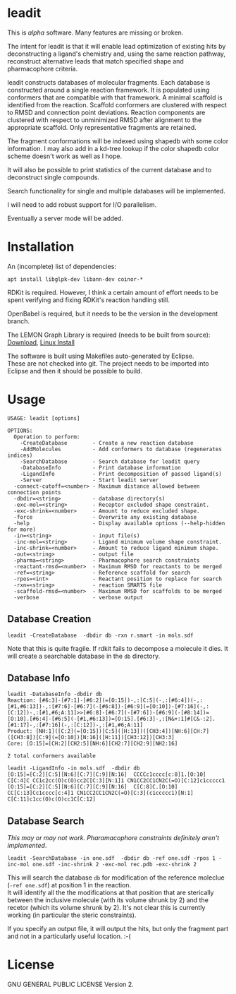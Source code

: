 leadit
=========

This is *alpha* software. Many features are missing or broken.

The intent for leadit is that it will enable lead optimization of existing
hits by deconstructing a ligand's chemistry and, using the same reaction pathway,
reconstruct alternative leads that match specified shape and pharmacophore criteria.

leadit constructs databases of molecular fragments.  Each database is
constructed around a single reaction framework.  It is populated using
conformers that are compatible with that framework.  A minimal scaffold is
identified from the reaction.  Scaffold conformers are clustered with respect
to RMSD and connection point deviations.  Reaction components are clustered
with respect to unminimized RMSD after alignment to the appropriate scaffold.
 Only representative fragments are retained.

The fragment conformations will be indexed using shapedb with some color
 information.  I may also add in a kd-tree lookup if the color shapedb color
 scheme doesn't work as well as I hope.

 It will also be possible to print statistics of the current database
 and to deconstruct single compounds.
 
 Search functionality for single and multiple databases will be implemented.
 
  I will need to add robust support for I/O parallelism.
 
  Eventually a server mode will be added.

# Installation

An (incomplete) list of dependencies:

`apt install libglpk-dev libann-dev coinor-*`

RDKit is required.  However, I think a certain amount of effort needs to be
spent verifying and fixing RDKit's reaction handling still.

OpenBabel is required, but it needs to be the version in the development branch.


The LEMON Graph Library is required (needs to be built from source): [Download](http://lemon.cs.elte.hu/trac/lemon/wiki/Downloads), [Linux Install](http://lemon.cs.elte.hu/trac/lemon/wiki/InstallLinux)

The software is built using Makefiles auto-generated by Eclipse.  
These are not checked into git.  The project needs to be imported into Eclipse and then it should be possible to build.


# Usage
```
USAGE: leadit [options]

OPTIONS:
  Operation to perform:
    -CreateDatabase        - Create a new reaction database
    -AddMolecules          - Add conformers to database (regenerates indices)
    -SearchDatabase        - Search database for leadit query
    -DatabaseInfo          - Print database information
    -LigandInfo            - Print decomposition of passed ligand(s)
    -Server                - Start leadit server
  -connect-cutoff=<number> - Maximum distance allowed between connection points
  -dbdir=<string>          - database directory(s)
  -exc-mol=<string>        - Receptor excluded shape constraint.
  -exc-shrink=<number>     - Amount to reduce excluded shape.
  -force                   - Overwrite any existing database
  -help                    - Display available options (--help-hidden for more)
  -in=<string>             - input file(s)
  -inc-mol=<string>        - Ligand minimum volume shape constraint.
  -inc-shrink=<number>     - Amount to reduce ligand minimum shape.
  -out=<string>            - output file
  -pharma=<string>         - Pharmacophore search constraints
  -reactant-rmsd=<number>  - Maximum RMSD for reactants to be merged
  -ref=<string>            - Reference scaffold for search
  -rpos=<int>              - Reactant position to replace for search
  -rxn=<string>            - reaction SMARTS file
  -scaffold-rmsd=<number>  - Maximum RMSD for scaffolds to be merged
  -verbose                 - verbose output
```

## Database Creation

`leadit -CreateDatabase  -dbdir db -rxn r.smart -in mols.sdf`

Note that this is quite fragile.  If rdkit fails to decompose a molecule it dies.
It will create a searchable database in the `db` directory.

## Database Info

```
leadit -DatabaseInfo -dbdir db
Reaction: [#6:3]-[#7:1]-[#6:2](=[O:15])-,:[C:5](-,:[#6:4])(-,:[#1,#6:13])-,:[#7:6]-[#6:7](-[#6:8])-[#6:9](=[O:10])-[#7:16](-,:[C:12])-,:[#1,#6;A:11]>>[#6:8]-[#6:7](-[#7:6])-[#6:9](-[#8:14])=[O:10].[#6:4]-[#6:5](-[#1,#6:13])=[O:15].[#6:3]-,:[N&+:1]#[C&-:2].[#1:17]-,:[#7:16](-,:[C:12])-,:[#1,#6;A:11]
Product: [NH:1]([C:2](=[O:15])[C:5]([H:13])([CH3:4])[NH:6][CH:7]([CH3:8])[C:9](=[O:10])[N:16]([H:11])[CH3:12])[CH3:3]
Core: [O:15]=[CH:2][CH2:5][NH:6][CH2:7][CH2:9][NH2:16]

2 total conformers available
```

```
leadit -LigandInfo -in mols.sdf  -dbdir db
[O:15]=[C:2][C:5][N:6][C:7][C:9][N:16]	CCCCc1cccc[c:8]1.[O:10] C[C:4]C CC1c2cc(O)c(O)cc2C[C:3][N:1]1 CN1CC2CC1CN2C(=O)[C:12]c1ccccc1 
[O:15]=[C:2][C:5][N:6][C:7][C:9][N:16]	C[C:8]C.[O:10] CC[C:13]Cc1cccc[c:4]1 CN1CC2CC1CN2C(=O)[C:3](c1ccccc1)[N:1] C[C:11]c1cc(O)c(O)cc1C[C:12] 
```

## Database Search

_This may or may not work.  Pharamacophore constraints definitely aren't implemented_.

```
leadit -SearchDatabase -in one.sdf  -dbdir db -ref one.sdf -rpos 1 -inc-mol one.sdf -inc-shrink 2 -exc-mol rec.pdb -exc-shrink 2
```

This will search the database `db` for modification of the reference moleclue (`-ref one.sdf`) at position 1 in the reaction.  
It will identify all the the modifications at that position that are sterically between the inclusive molecule (with its volume
shrunk by 2) and the recetor (which its volume shrunk by 2).  It's not clear this is currently working (in particular the steric constraints).

If you specify an output file, it will output the hits, but only the fragment part and not in a particularly useful location. :-(



# License

GNU GENERAL PUBLIC LICENSE Version 2.

